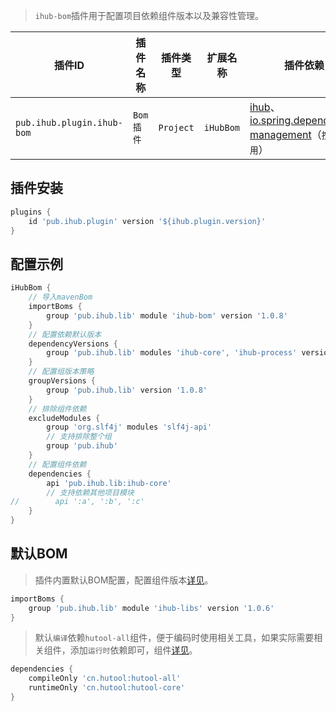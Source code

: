 > `ihub-bom`插件用于配置项目依赖组件版本以及兼容性管理。

| 插件ID | 插件名称 | 插件类型 | 扩展名称 | 插件依赖 |
|-------|---------|--------|---------|--------|
| `pub.ihub.plugin.ihub-bom` | `Bom插件` | `Project` | `iHubBom` | [ihub](iHub)、[io.spring.dependency-management](https://github.com/spring-gradle-plugins/dependency-management-plugin)（`按需使用`） |

## 插件安装

```groovy
plugins {
    id 'pub.ihub.plugin' version '${ihub.plugin.version}'
}
```

## 配置示例

```groovy
iHubBom {
    // 导入mavenBom
    importBoms {
        group 'pub.ihub.lib' module 'ihub-bom' version '1.0.8'
    }
    // 配置依赖默认版本
    dependencyVersions {
        group 'pub.ihub.lib' modules 'ihub-core', 'ihub-process' version '1.0.8'
    }
    // 配置组版本策略
    groupVersions {
        group 'pub.ihub.lib' version '1.0.8'
    }
    // 排除组件依赖
    excludeModules {
        group 'org.slf4j' modules 'slf4j-api'
        // 支持排除整个组
        group 'pub.ihub'
    }
    // 配置组件依赖
    dependencies {
        api 'pub.ihub.lib:ihub-core'
        // 支持依赖其他项目模块
//        api ':a', ':b', ':c'
    }
}
```

## 默认BOM

> 插件内置默认BOM配置，配置组件版本[详见](https://mvnrepository.com/artifact/pub.ihub.lib)。

```groovy
importBoms {
    group 'pub.ihub.lib' module 'ihub-libs' version '1.0.6'
}
```

> 默认`编译`依赖`hutool-all`组件，便于编码时使用相关工具，如果实际需要相关组件，添加`运行时`依赖即可，组件[详见](https://www.hutool.cn/docs)。

```groovy
dependencies {
    compileOnly 'cn.hutool:hutool-all'
    runtimeOnly 'cn.hutool:hutool-core'
}
```